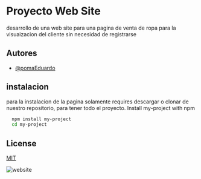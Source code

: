 
# Proyecto Web Site

desarrollo de una web site para una pagina de venta de ropa para la visuaizacion del cliente sin necesidad de registrarse




## Autores

- [@pomaEduardo](https://www.github.com/octokatherine)


## instalacion

para la instalacion de la pagina  solamente requires descargar o clonar de nuestro repositorio, para tener todo el proyecto.
Install my-project with npm

```bash
  npm install my-project
  cd my-project
```
    
## License

[MIT](https://choosealicense.com/licenses/mit/)



![website](https://images-wixmp-530a50041672c69d335ba4cf.wixmp.com/templates/image/9068c4b31e8394dbfe11bdd6cc24f92f2574a195907aabf5f7c428b29588e796.jpg)

